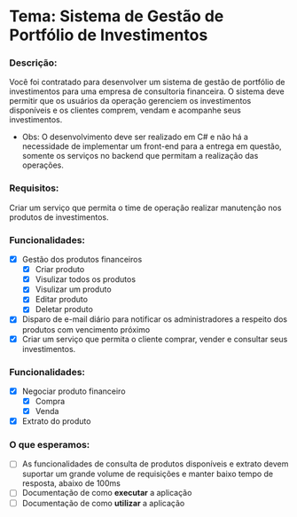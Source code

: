 # Tema: Sistema de Gestão de Portfólio de Investimentos

### Descrição:

Você foi contratado para desenvolver um sistema de gestão de portfólio de investimentos para uma empresa de consultoria
financeira. O sistema deve permitir que os usuários da operação gerenciem os investimentos disponíveis e os clientes
comprem, vendam e acompanhe seus investimentos.

- Obs: O desenvolvimento deve ser realizado em C# e não há a necessidade de implementar um front-end para a entrega em
  questão, somente os serviços no backend que permitam a realização das operações.

### Requisitos:

Criar um serviço que permita o time de operação realizar manutenção nos produtos de investimentos.

### Funcionalidades:

- [x] Gestão dos produtos financeiros
    - [x] Criar produto
    - [x] Visulizar todos os produtos
    - [x] Visulizar um produto
    - [x] Editar produto
    - [x] Deletar produto
- [x] Disparo de e-mail diário para notificar os administradores a respeito dos produtos com vencimento próximo
- [x] Criar um serviço que permita o cliente comprar, vender e consultar seus investimentos.

### Funcionalidades:

- [x] Negociar produto financeiro
    - [x] Compra
    - [x] Venda
- [x] Extrato do produto

### O que esperamos:

- [ ] As funcionalidades de consulta de produtos disponíveis e extrato devem suportar um grande volume de requisições e
  manter baixo tempo de resposta, abaixo de 100ms
- [ ] Documentação de como **executar** a aplicação
- [ ] Documentação de como **utilizar** a aplicação